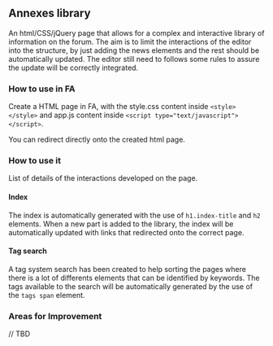 ## Annexes library

An html/CSS/jQuery page that allows for a complex and interactive library of information on the forum. The aim is to limit the interactions of the editor into the structure, by just adding the news elements and the rest should be automatically updated. The editor still need to follows some rules to assure the update will be correctly integrated.

### How to use in FA

Create a HTML page in FA, with the style.css content inside `<style></style>` and app.js content inside `<script type="text/javascript"></script>`.

You can redirect directly onto the created html page.

### How to use it

List of details of the interactions developed on the page.

#### Index

The index is automatically generated with the use of `h1.index-title` and `h2` elements. When a new part is added to the library, the index will be automatically updated with links that redirected onto the correct page.

#### Tag search

A tag system search has been created to help sorting the pages where there is a lot of differents elements that can be identified by keywords. The tags available to the search will be automatically generated by the use of the `tags span` element.

### Areas for Improvement

// TBD
